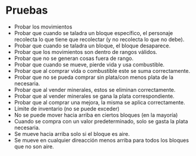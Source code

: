 # Pruebas

* Probar los movimientos
* Probar que cuando se taladra un bloque específico, el personaje recolecta lo que tiene que recolectar (y no recolecta lo que no debe).
* Probar que cuando se taladra un bloque, el bloque desaparece.
* Probar que los movimientos son dentro de rangos válidos.
* Probar que no se generan cosas fuera de rango.
* Probar que cuando se mueve, pierde vida y usa combustible.
* Probar que al comprar vida o combustible este se suma correctamente.
* Probar que no se pueda comprar sin plata/con menos plata de la necesaria.
* Probar que al vender minerales, estos se eliminan correctamente.
* Probar que al vender minerales se gana la plata correspondiente.
* Probar que al comprar una mejora, la misma se aplica correctamente.
* Límite de inventario (no se puede exceder)
* No se puede mover hacia arriba en ciertos bloques (en la mayoría)
* Cuando se compra con un valor predeterminado, solo se gasta la plata necesaria.
* Se mueve hacia arriba solo si el bloque es aire.
* Se mueve en cualquier direacción menos arriba para todos los bloques que no son aire.
